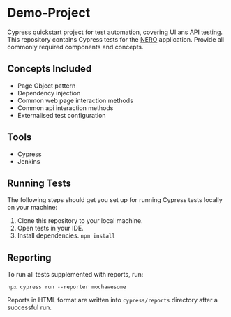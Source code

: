 # Demo-Project
Cypress quickstart project for test automation, covering UI ans API testing.
This repository contains Cypress tests for the [NERO](https://alpha.unic-lab.by/) application.
Provide all commonly required components and concepts.

## Concepts Included

* Page Object pattern
* Dependency injection
* Common web page interaction methods
* Common api interaction methods
* Externalised test configuration

## Tools

* Cypress
* Jenkins

## Running Tests

The following steps should get you set up for running Cypress tests locally on your machine:

1. Clone this repository to your local machine.
2. Open tests in your IDE.
3. Install dependencies.
`npm install`

## Reporting

To run all tests supplemented with reports, run:

`npx cypress run --reporter mochawesome`

Reports in HTML format are written into `cypress/reports` directory after a successful run.


